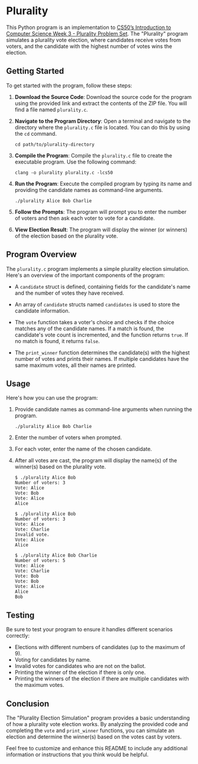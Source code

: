 # Plurality

This Python program is an implementation to [CS50’s Introduction to Computer Science Week 3 - Plurality Problem Set](https://cs50.harvard.edu/x/2023/psets/3/plurality/). The "Plurality" program simulates a plurality vote election, where candidates receive votes from voters, and the candidate with the highest number of votes wins the election.

## Getting Started

To get started with the program, follow these steps:

1. **Download the Source Code**: Download the source code for the program using the provided link and extract the contents of the ZIP file. You will find a file named `plurality.c`.

2. **Navigate to the Program Directory**: Open a terminal and navigate to the directory where the `plurality.c` file is located. You can do this by using the `cd` command.

   ```
   cd path/to/plurality-directory
   ```

3. **Compile the Program**: Compile the `plurality.c` file to create the executable program. Use the following command:

   ```
   clang -o plurality plurality.c -lcs50
   ```

4. **Run the Program**: Execute the compiled program by typing its name and providing the candidate names as command-line arguments.

   ```
   ./plurality Alice Bob Charlie
   ```

5. **Follow the Prompts**: The program will prompt you to enter the number of voters and then ask each voter to vote for a candidate.

6. **View Election Result**: The program will display the winner (or winners) of the election based on the plurality vote.

## Program Overview

The `plurality.c` program implements a simple plurality election simulation. Here's an overview of the important components of the program:

- A `candidate` struct is defined, containing fields for the candidate's name and the number of votes they have received.

- An array of `candidate` structs named `candidates` is used to store the candidate information.

- The `vote` function takes a voter's choice and checks if the choice matches any of the candidate names. If a match is found, the candidate's vote count is incremented, and the function returns `true`. If no match is found, it returns `false`.

- The `print_winner` function determines the candidate(s) with the highest number of votes and prints their names. If multiple candidates have the same maximum votes, all their names are printed.

## Usage

Here's how you can use the program:

1. Provide candidate names as command-line arguments when running the program.

   ```
   ./plurality Alice Bob Charlie
   ```

2. Enter the number of voters when prompted.

3. For each voter, enter the name of the chosen candidate.

4. After all votes are cast, the program will display the name(s) of the winner(s) based on the plurality vote.

   ```
   $ ./plurality Alice Bob
   Number of voters: 3
   Vote: Alice
   Vote: Bob
   Vote: Alice
   Alice
   ```

   ```
   $ ./plurality Alice Bob
   Number of voters: 3
   Vote: Alice
   Vote: Charlie
   Invalid vote.
   Vote: Alice
   Alice
   ```

   ```
   $ ./plurality Alice Bob Charlie
   Number of voters: 5
   Vote: Alice
   Vote: Charlie
   Vote: Bob
   Vote: Bob
   Vote: Alice
   Alice
   Bob
   ```

## Testing

Be sure to test your program to ensure it handles different scenarios correctly:

- Elections with different numbers of candidates (up to the maximum of 9).
- Voting for candidates by name.
- Invalid votes for candidates who are not on the ballot.
- Printing the winner of the election if there is only one.
- Printing the winners of the election if there are multiple candidates with the maximum votes.

## Conclusion

The "Plurality Election Simulation" program provides a basic understanding of how a plurality vote election works. By analyzing the provided code and completing the `vote` and `print_winner` functions, you can simulate an election and determine the winner(s) based on the votes cast by voters.

Feel free to customize and enhance this README to include any additional information or instructions that you think would be helpful.